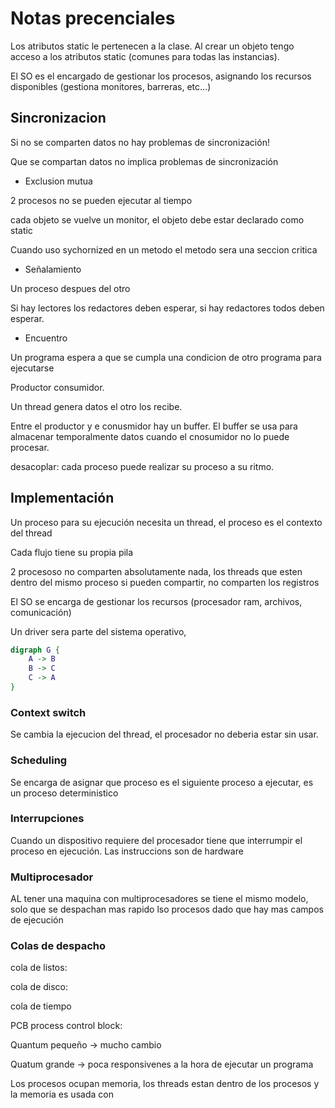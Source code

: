# Notas precenciales

Los atributos static le pertenecen a la clase.
Al crear un objeto tengo acceso a los atributos static (comunes para todas las instancias).

El SO es el encargado de gestionar los procesos, asignando los recursos disponibles (gestiona monitores, barreras, etc...)

## Sincronizacion

Si no se comparten datos no hay problemas de sincronización!

Que se compartan datos no implica problemas de sincronización

- Exclusion mutua

2 procesos no se pueden ejecutar al tiempo

cada objeto se vuelve un monitor, el objeto debe estar declarado como static

Cuando uso sychornized en un metodo el metodo sera una seccion critica

- Señalamiento

Un proceso despues del otro

Si hay lectores los redactores deben esperar, si hay redactores todos deben esperar.

- Encuentro

Un programa espera a que se cumpla una condicion de otro programa para ejecutarse

Productor consumidor.

Un thread genera datos el otro los recibe.

Entre el productor y e conusmidor hay un buffer. El buffer se usa para almacenar temporalmente datos cuando el cnosumidor no lo puede procesar.

desacoplar: cada proceso puede realizar su proceso a su ritmo.

## Implementación

Un proceso para su ejecución necesita un thread, el proceso es el contexto del thread

Cada flujo tiene su propia pila

2 procesoso no comparten absolutamente nada, los threads que esten dentro del mismo proceso si pueden compartir, no comparten los registros

El SO se encarga de gestionar los recursos (procesador ram, archivos, comunicación)

Un driver sera parte del sistema operativo,

```dot
digraph G {
    A -> B
    B -> C
    C -> A
}
```

### Context switch

Se cambia la ejecucion del thread, el procesador no deberia estar sin usar.

### Scheduling

Se encarga de asignar que proceso es el siguiente proceso a ejecutar, es un proceso deterministico

### Interrupciones

Cuando un dispositivo requiere del procesador tiene que interrumpir el proceso en ejecución. Las instruccions son de hardware

### Multiprocesador

AL tener una maquina con multiprocesadores se tiene el mismo modelo, solo que se despachan mas rapido lso procesos dado que hay mas campos de ejecución

### Colas de despacho

cola de listos:

cola de disco:

cola de tiempo

PCB process control block:

Quantum pequeño -> mucho cambio

Quatum grande -> poca responsivenes a la hora de ejecutar un programa


Los procesos ocupan memoria, los threads estan dentro de los procesos y la memoria es usada con 



